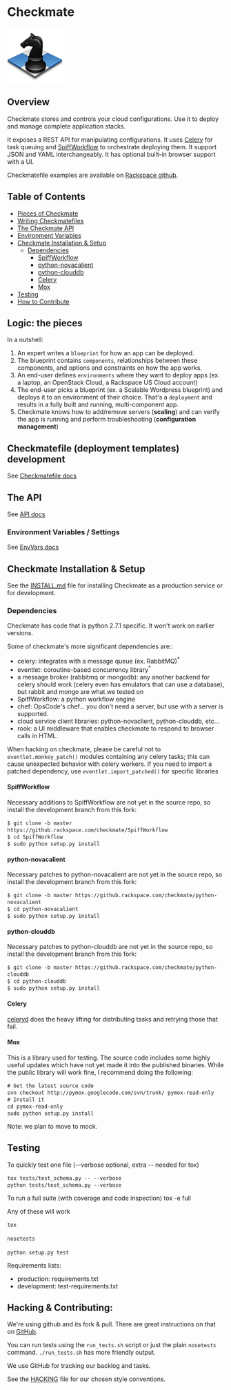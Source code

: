 # Checkmate
![Checkmate](docs/img/checkmate.png)

## Overview
Checkmate stores and controls your cloud configurations. Use it to deploy and
manage complete application stacks.

It exposes a REST API for manipulating configurations. It uses
[Celery](http://www.celeryproject.org/) for task queuing and
[SpiffWorkflow](https://github.com/knipknap/SpiffWorkflow) to orchestrate
deploying them. It support JSON and YAML interchangeably. It has optional
built-in browser support with a UI.

Checkmatefile examples are available on [Rackspace github](https://github.rackspace.com/Blueprints).

## Table of Contents

* [Pieces of Checkmate](#logic-the-pieces)
* [Writing Checkmatefiles](docs/Checkmatefile.md)
* [The Checkmate API](docs/API.md)
* [Environment Variables](docs/EnvVars.md)
* [Checkmate Installation & Setup](docs/INSTALL.md)
  * [Dependencies](#dependencies)
    * [SpiffWorkflow](#SpiffWorkflow)
    * [python-novacalient](#python-novacalient)
    * [python-clouddb](#python-clouddb)
    * [Celery](#celery)
    * [Mox](#mox)
* [Testing](#testing)
* [How to Contribute](#hacking--contributing)

## Logic: the pieces
In a nutshell:

1. An expert writes a `blueprint` for how an app can be deployed.
2. The blueprint contains `components`, relationships between these components,
   and options and constraints on how the app works.
3. An end-user defines `environments` where they want to deploy apps (ex. a
   laptop, an OpenStack Cloud, a Rackspace US Cloud account)
4. The end-user picks a blueprint (ex. a Scalable Wordpress blueprint) and
   deploys it to an environment of their choice. That's a `deployment` and
   results in a fully built and running, multi-component app.
5. Checkmate knows how to add/remove servers (**scaling**) and can verify the
   app is running and perform troubleshooting (**configuration management**)

## Checkmatefile (deployment templates) development

See [Checkmatefile docs](docs/Checkmatefile.md)

## The API

See [API docs](docs/API.md)

### Environment Variables / Settings

See [EnvVars docs](docs/EnvVars.md)

## Checkmate Installation & Setup

See the [INSTALL.md](docs/INSTALL.md) file for installing Checkmate as a
production service or for development.

### Dependencies

Checkmate has code that is python 2.7.1 specific. It won't work on earlier versions.

Some of checkmate's more significant dependencies are::

- celery: integrates with a message queue (ex. RabbitMQ)<sup>*</sup>
- eventlet: coroutine-based concurrency library<sup>*</sup>
- a message broker (rabbitmq or mongodb): any another backend for celery should
  work (celery even has emulators that can use a database), but rabbit and mongo
  are what we tested on
- SpiffWorkflow: a python workflow engine
- chef: OpsCode's chef... you don't need a server, but use with a server is
  supported.
- cloud service client libraries: python-novaclient, python-clouddb, etc...
- rook: a UI middleware that enables checkmate to respond to browser calls in
  HTML.

When hacking on checkmate, please be careful not to `eventlet.monkey_patch()`
modules containing any celery tasks; this can cause unexpected behavior with
celery workers. If you need to import a patched dependency, use
`eventlet.import_patched()` for specific libraries

#### SpiffWorkflow
Necessary additions to SpiffWorkflow are not yet in the source repo, so install
the development branch from this fork:

    $ git clone -b master https://github.rackspace.com/checkmate/SpiffWorkflow
    $ cd SpiffWorkflow
    $ sudo python setup.py install

#### python-novacalient
Necessary patches to python-novacalient are not yet in the source repo, so
install the development branch from this fork:

    $ git clone -b master https://github.rackspace.com/checkmate/python-novacalient
    $ cd python-novacalient
    $ sudo python setup.py install

#### python-clouddb
Necessary patches to python-clouddb are not yet in the source repo, so install
the development branch from this fork:

    $ git clone -b master https://github.rackspace.com/checkmate/python-clouddb
    $ cd python-clouddb
    $ sudo python setup.py install

#### Celery

[celeryd](http://www.celeryproject.org/) does the heavy lifting for
distributing tasks and retrying those that fail.

#### Mox

This is a library used for testing. The source code includes some highly useful
updates which have not yet made it into the published binaries. While the public
library will work fine, I recommend doing the following:

    # Get the latest source code
    svn checkout http://pymox.googlecode.com/svn/trunk/ pymox-read-only
    # Install it
    cd pymox-read-only
    sudo python setup.py install

Note: we plan to move to mock.

## Testing

To quickly test one file (--verbose optional, extra -- needed for tox)

    tox tests/test_schema.py -- --verbose
    python tests/test_schema.py --verbose

To run a full suite (with coverage and code inspection)
    tox -e full

Any of these will work

    tox

    nosetests

    python setup.py test

Requirements lists:

- production: requirements.txt
- development: test-requirements.txt

## Hacking & Contributing:

We're using github and its fork & pull. There are great instructions on that on
[GitHub](https://help.github.com/).

You can run tests using the `run_tests.sh` script or just the plain
`nosetests` command. `./run_tests.sh` has more friendly output.

We use GitHub for tracking our backlog and tasks.

See the [HACKING](HACKING.rst) file for our chosen style conventions.
